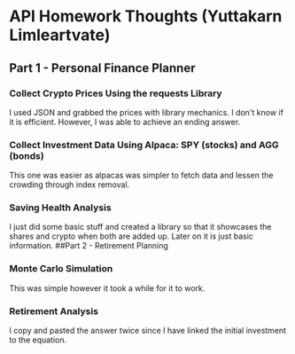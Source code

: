 # API Homework Thoughts (Yuttakarn Limleartvate)
## Part 1 - Personal Finance Planner
### Collect Crypto Prices Using the **requests** Library
I used JSON and grabbed the prices with library mechanics. I don't know if it is efficient. However, I was able to achieve an ending answer.
### Collect Investment Data Using Alpaca: **SPY** (stocks) and **AGG** (bonds)
This one was easier as alpacas was simpler to fetch data and lessen the crowding through index removal.
### Saving Health Analysis
I just did some basic stuff and created a library so that it showcases the shares and crypto when both are added up. Later on it is just basic information.
##Part 2 - Retirement Planning
### Monte Carlo Simulation
This was simple however it took a while for it to work.
### Retirement Analysis
I copy and pasted the answer twice since I have linked the initial investment to the equation.
